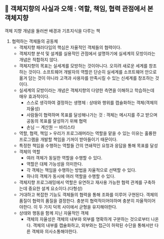 ## :blue_book: 객체지향의 사실과 오해 : 역할, 책임, 협력 관점에서 본 객체지향
객체 지향 개념을 둘러싼 배경과 기초지식을 다루는 책

1. 협력하는 객체들의 공동체
	- 객체지향 패러다임의 핵심은 자율적인 객체들의 협력이다. 
	- 객체지향 분석 및 설계를 실용적인 관점에서 설명하기에 실세계의 모방이라는 개념은 적합하지 않다.
	- 객체지향의 목표는 실세계를 모방하는 것이아니다. 오히려 새로운 세계를 창조하는 것이다. 소프트웨어 개발자의 역할은 단순히 실세계를 소프트웨어 안으로 옮겨 담는 것이 아니라 고객과 사용자를 만족시킬 수 있는 신세계를 창조하는 것이다. 
	- 실세계의 모방이라는 개념은 객체지향의 다양한 측면을 이해하고 학습하는데 매우 효과적이다.
		- 스스로 생각하여 결정하는 생명체 : 상태와 행위를 캡슐화하는 객체(객체의 자율성)
		- 사람들이 협력하며 목표를 달성해나가는 것 : 객체는 메시지를 주고 받으며 공동의 목표를 달성하기 위해 협력
		- 손님 ㅡ 계산원 ㅡ 바리스타
	- 역할, 협력, 책임 > 우리가 프로그래머라는 역할을 맡을 수 있는 이유는 훌륭한 프로그램을 개발할 책임을 기꺼이 받아들이기 때문이다.
	-  특정한 책임을 수행하는 역할들 간의 연쇄적인 요청과 응답을 통해 목표를 달성
	- 객체의 역할
		- 여러 객체가 동일한 역할을 수행할 수 있다.
		- 역할은 대체 가능성을 의미한다.
		- 각 객체는 책임을 수행하는 방법을 자율적으로 선택할 수 있다.
		- 하나의 객체가 동시에 여러 역할을 수행할 수 있다. 
	- 객체지향 프로그래밍에서 역할은 유연하고 재사용 가능한 협력 관계를 구축하는데 중요한 설계 요소이다.(다형성)
	- 거대하고 복잡한 기능도 객체들의 협력을 통해 조화를 이루어 구현된다. 객체의 품질이 협력의 품질을 결정한다. 충분히 협력적이어야하며 충분히 자율적이어야한다. 이 두 가지 덕목 사이에서 균형을 유지해야한다.
	- 상태와 행동을 함께 지닌 자율적인 객체
		- 객체의 자율성은 객체의 내부와 외부를 명확하게 구분하는 것으로부터 나온다. 객체의 내부를 캡슐화하고, 외부와는 접근이 허락된 수단을 통해서만 다른 객체와 의사소통해야한다. 